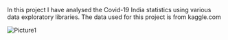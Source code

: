 In this project I have analysed the Covid-19 India statistics using various data exploratory libraries.
The data used for this project is from kaggle.com

![Picture1](https://github.com/swapnil14912/Coronavirus_Cases_India_Analysis/tree/main/Data_Analysis_Images/TotalRiseInCases.png)
